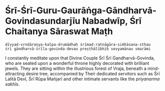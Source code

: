 # Śrī-Śrī-Guru-Gaurāṅga-Gāndharvā-Govindasundarjīu Nabadwīp, Śrī Chaitanya Sāraswat Maṭh

    dīvyad-vṛndāraṇya-kalpa-drumādhaḥ śrīmad-ratnāgāra-siṁhāsana-sthau
    śrī gāndharvā-śrīla-govinda-devau preṣṭhālībhiḥ sevyamānau smarāmi

I constantly meditate upon that Divine Couple Śrī Śrī Gandharvā-Govinda, who are seated upon a wonderful throne highly decorated with brilliant jewels. They are sitting within the illustrious forest of Vraja, beneath a mind-attracting desire tree, accompanied by Their dedicated servitors such as Śrī Lalitā Devī, Śrī Rūpa Mañjarī and other intimate servants like the *priyanarma sakhīs*.

